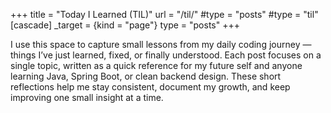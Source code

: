 +++
title   = "Today I Learned (TIL)"
url     = "/til/"
#type    = "posts"
#type = "til"
[cascade]
  _target = {kind = "page"}
  type  = "posts"
+++

I use this space to capture small lessons from my daily coding journey — things I’ve just learned, fixed, or finally understood. Each post focuses on a single topic, written as a quick reference for my future self and anyone learning Java, Spring Boot, or clean backend design. These short reflections help me stay consistent, document my growth, and keep improving one small insight at a time.